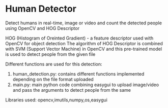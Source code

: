 # Human Detector
Detect humans in real-time, image or video and count the detected people using OpenCV and HOG Descriptor

HOG (Histogram of Oreinted Gradient) - a feature descriptor used with OpenCV for object detection
The algorithm of HOG Descriptor is combined with SVM (Support Vector Machine) in OpenCV and this pre-trained model is used to detect people from the given file

Different functions are used for this detection:
1. human_detection.py: contains different functions implemented depending on the file format uploaded
2. main.py: main python code combining easygui to upload image/video and pass the arguments to detect people from the same

Libraries used: opencv,imutils,numpy,os,easygui 








